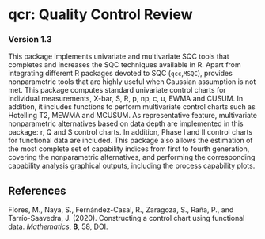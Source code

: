 # qcr: Quality Control Review

### Version 1.3

This package implements univariate and multivariate SQC tools that completes and increases the SQC techniques available in R.
Apart from integrating different R packages devoted to SQC (`qcc`,`MSQC`), provides nonparametric tools that are highly useful when Gaussian assumption is not met. 
This package computes standard univariate control charts for individual measurements, X-bar, S, R, p, np, c, u, EWMA and CUSUM. 
In addition, it includes functions to perform multivariate control charts such as Hotelling T2, MEWMA and MCUSUM. 
As representative feature, multivariate nonparametric alternatives based on data depth are implemented in this package: r, Q and S control charts. 
In addition, Phase I and II control charts for functional data are included. This package also allows the estimation of the most complete set of capability indices from first to fourth generation, covering the nonparametric alternatives, and performing the corresponding capability analysis graphical outputs, including the process capability plots.


## References

Flores, M., Naya, S., Fernández-Casal, R., Zaragoza, S., Raña, P., and Tarrío-Saavedra, J. (2020). Constructing a control chart using functional data. *Mathematics*, **8**, 58,
[DOI](https://doi.org/10.3390/math8010058).

